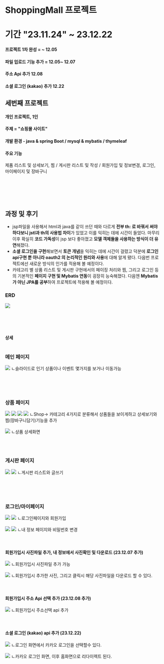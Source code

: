 # ShoppingMall 프로젝트
# 기간 "23.11.24" ~ 23.12.22
#### 프로젝트 1차 완성 = ~ 12.05   
  
#### 파일 업로드 기능 추가 = 12.05~ 12.07   
#### 주소 Api 추가 12.08 
#### 소셜 로그인 (kakao) 추가 12.22      

## 세번째 프로젝트   
#### 개인 프로젝트, 1인     
#### 주제 = "쇼핑몰 사이트"     
#### 개발 환경 - java & spring Boot / mysql & mybatis / thymeleaf  
#### 주요 기능    
제품 리스트 및 상세보기, 찜 / 게시판 리스트 및 작성 / 회원가입 및 정보변경, 로그인, 마이페이지 및 장바구니       

</br></br></br></br>

## 과정 및 후기
- jsp파일을 사용해서 html과 java를 같이 쓰던 때와 다르게 **전부 th: 로 바꿔서 써야 하다보니 jstl과 th의 사용법 차이**가 있었고 이를 익히는 데에 시간이 들었다. 마무리 이후 확실히 **코드 가독성**이 jsp 보다 좋아졌고 **모델 객체들을 사용하는 방식이 더 유연**해졌다.
- **소셜 로그인을 구현**해보면서 **토큰 개념**을 익히는 데에 시간이 걸렸고 덕분에 **로그인 api구현 뿐 아니라 oauth2 의 논리적인 원리와 사용**에 대해 알게 됐다. 다음번 프로젝트에선 새로운 방식의 인가를 적용해 볼 예정이다.
- 카테고리 별 상품 리스트 및 게시판 구현에서의 페이징 처리와 찜, 그리고 로그인 등의 기본적인 **페이지 구현 및 Mybatis 연동**이 굉장히 능숙해졌다. 다음엔 **Mybatis가 아닌 JPA를 공부**하여 프로젝트에 적용해 볼 예정이다.

### ERD
<img src="src/main/resources/static/images/erd.png">   
 
   
</br></br></br>


#### 상세 </br></br>
### 메인 페이지
<img src="src/main/resources/static/images/home.png">
ㄴ슬라이드로 인기 상품이나 이벤트 몇가지를 보거나 이동가능


</br></br></br>

### 상품 페이지
<img src="src/main/resources/static/images/shop_outer.png">
<img src="src/main/resources/static/images/shop_top.png">
<img src="src/main/resources/static/images/shop_pants.png">
<img src="src/main/resources/static/images/shop_shoes.png">
ㄴShop-> 카테고리 4가지로 분류해서 상품들을 보이게하고 상세보기와 찜(장바구니담기)기능을 추가
</br></br>

<img src="src/main/resources/static/images/shop_detail.png">
ㄴ상품 상세화면

</br></br>

### 게시판 페이지
<img src="src/main/resources/static/images/board1.png">
<img src="src/main/resources/static/images/board_detail.png">
ㄴ게시판 리스트와 글쓰기


</br></br></br>




### 로그인/마이페이지
<img src="src/main/resources/static/images/login.png">
<img src="src/main/resources/static/images/join.png">
ㄴ로그인페이지와 회원가입
</br></br>
<img src="src/main/resources/static/images/mypage.png">
<img src="src/main/resources/static/images/mypage_change.png">
ㄴ내 정보 페이지와 비밀번호 변경
</br></br></br>

#### 회원가입시 사진파일 추가, 내 정보에서 사진확인 및 다운로드 (23.12.07 추가)
<img src="src/main/resources/static/images/uploadFile.png"> 
ㄴ회원가입시 사진파일 추가 가능 </br></br>
<img src="src/main/resources/static/images/mypage_picture.png">
ㄴ회원가입시 추가한 사진, 그리고 클릭시 해당 사진파일을 다운로드 할 수 있다.</br></br></br>

#### 회원가입시 주소 Api 선택 추가 (23.12.08 추가)
<img src="src/main/resources/static/images/addressApi.png">
ㄴ회원가입시 주소선택 api 추가
</br></br></br>

#### 소셜 로그인 (kakao) api 추가 (23.12.22)
<img src="src/main/resources/static/images/kakaoLogin1.png">
ㄴ로그인 화면에서 카카오 로그인을 선택할수 있다. </br></br>
<img src="src/main/resources/static/images/kakaoLogin2.png">
ㄴ카카오 로그인 화면, 이후 홈화면으로 리다이렉트 된다.
